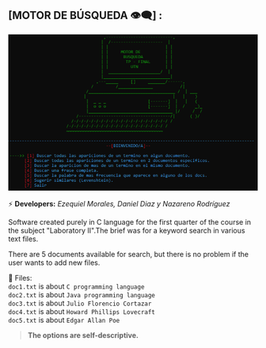 ## [MOTOR DE BÚSQUEDA :eye_speech_bubble:] : 

<p align="center">
  <img src="../images/motorBusqueda.png?raw=true" />
</p>

:zap: **Developers:** *Ezequiel Morales, Daniel Diaz y Nazareno Rodríguez* 

Software created purely in C language for the first quarter of the course in the subject "Laboratory II".The brief was for a keyword search in various text files.

There are 5 documents available for search, but there is no problem if the user wants to add new files.
  
:open_file_folder: Files:  
`doc1.txt` is about `C programming language`  
`doc2.txt` is about `Java programming language`  
`doc3.txt` is about `Julio Florencio Cortazar`  
`doc4.txt` is about `Howard Phillips Lovecraft`  
`doc5.txt` is about `Edgar Allan Poe`  

>**The options are self-descriptive.**
